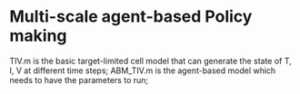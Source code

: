 # Multi-scale agent-based Policy making
TIV.m is the basic target-limited cell model that can generate the state of T, I, V at different time steps;
ABM_TIV.m is the agent-based model which needs to have the parameters to run;
